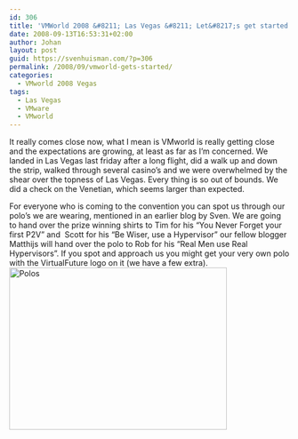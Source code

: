 ```yaml
---
id: 306
title: 'VMWorld 2008 &#8211; Las Vegas &#8211; Let&#8217;s get started'
date: 2008-09-13T16:53:31+02:00
author: Johan
layout: post
guid: https://svenhuisman.com/?p=306
permalink: /2008/09/vmworld-gets-started/
categories:
  - VMworld 2008 Vegas
tags:
  - Las Vegas
  - VMware
  - VMworld
---
```

It really comes close now, what I mean is VMworld is really getting close and the expectations are growing, at least as far as I&#8217;m concerned. We landed in Las Vegas last friday after a long flight, did a walk up and down the strip, walked through several casino&#8217;s and we were overwhelmed by the shear over the topness of Las Vegas. Every thing is so out of bounds. We did a check on the Venetian, which seems larger than expected.

For everyone who is coming to the convention you can spot us through our polo&#8217;s we are wearing, mentioned in an earlier blog by Sven. We are going to hand over the prize winning shirts to Tim for his &#8220;You Never Forget your first P2V&#8221; and  Scott for his &#8220;Be Wiser, use a Hypervisor&#8221; our fellow blogger Matthijs will hand over the polo to Rob for his &#8220;Real Men use Real Hypervisors&#8221;. If you spot and approach us you might get your very own polo with the VirtualFuture logo on it (we have a few extra).<img class="size-medium wp-image-307 aligncenter" src="https://svenhuisman.com/wp-content/uploads/2008/09/img_4132.jpg" alt="Polos" width="391" height="292" />